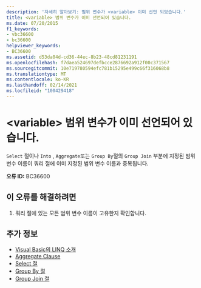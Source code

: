 ```yaml
---
description: '자세히 알아보기: 범위 변수가 <variable> 이미 선언 되었습니다.'
title: <variable> 범위 변수가 이미 선언되어 있습니다.
ms.date: 07/20/2015
f1_keywords:
- vbc36600
- bc36600
helpviewer_keywords:
- BC36600
ms.assetid: d53da04d-cd36-44ec-8b23-48cd81231191
ms.openlocfilehash: f7daea524697defbcce2876692a912f00c371567
ms.sourcegitcommit: 10e719780594efc781b15295e499c66f316068b8
ms.translationtype: MT
ms.contentlocale: ko-KR
ms.lasthandoff: 02/14/2021
ms.locfileid: "100429418"
---
```

# <a name="range-variable-variable-is-already-declared"></a>\<variable> 범위 변수가 이미 선언되어 있습니다.

`Select` 절이나 `Into` , `Aggregate`또는 `Group By`절의 `Group Join` 부분에 지정된 범위 변수 이름이 쿼리 절에 이미 지정된 범위 변수 이름과 중복됩니다.  
  
 **오류 ID:** BC36600  
  
## <a name="to-correct-this-error"></a>이 오류를 해결하려면  
  
1. 쿼리 절에 있는 모든 범위 변수 이름이 고유한지 확인합니다.  
  
## <a name="see-also"></a>추가 정보

- [Visual Basic의 LINQ 소개](../programming-guide/language-features/linq/introduction-to-linq.md)
- [Aggregate Clause](../language-reference/queries/aggregate-clause.md)
- [Select 절](../language-reference/queries/select-clause.md)
- [Group By 절](../language-reference/queries/group-by-clause.md)
- [Group Join 절](../language-reference/queries/group-join-clause.md)
